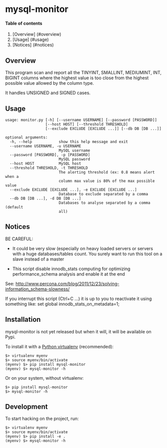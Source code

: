 # mysql-monitor

#### Table of contents

1. [Overview] (#overview)
2. [Usage] (#usage)
3. [Notices] (#notices)

## Overview
This program scan and report all the TINYINT, SMALLINT, MEDIUMINT, INT, BIGINT columns where the highest value is too
close from the highest possible value allowed by the column type.

It handles UNSIGNED and SIGNED cases.

## Usage

```
usage: monitor.py [-h] [--username USERNAME] [--password [PASSWORD]]
                  [--host HOST] [--threshold THRESHOLD]
                  [--exclude EXCLUDE [EXCLUDE ...]] [--db DB [DB ...]]

optional arguments:
  -h, --help            show this help message and exit
  --username USERNAME, -u USERNAME
                        MySQL username
  --password [PASSWORD], -p [PASSWORD]
                        MySQL password
  --host HOST           MySQL host
  --threshold THRESHOLD, -t THRESHOLD
                        The alerting threshold (ex: 0.8 means alert when a
                        column max value is 80% of the max possible value
  --exclude EXCLUDE [EXCLUDE ...], -e EXCLUDE [EXCLUDE ...]
                        Database to exclude separated by a comma
  --db DB [DB ...], -d DB [DB ...]
                        Databases to analyse separated by a comma (default
                        all)
``` 

## Notices
BE CAREFUL:
 - It could be very slow (especially on heavy loaded servers or servers with a huge databases/tables count.
 You surely want to run this tool on a slave instead of a master
 
 - This script disable innodb_stats computing for optimizing performance_schema analysis and enable it at the end
 
 See: http://www.percona.com/blog/2011/12/23/solving-information_schema-slowness/
 
 If you interrupt this script (Ctrl+C ...) it is up to you to reactivate it using something like:
 set global innodb_stats_on_metadata=1;
 

## Installation

mysql-monitor is not yet released but when it will, it will be available on Pypi.

To install it with a [Python virtualenv](http://docs.python-guide.org/en/latest/dev/virtualenvs/) (recommended):

```
$> virtualenv myenv
$> source myenv/bin/activate
(myenv) $> pip install mysql-monitor
(myenv) $> mysql-monitor -h
```

Or on your system, without virtualenv:

```
$> pip install mysql-monitor
$> mysql-monitor -h
```

## Development

To start hacking on the project, run:

```
$> virtualenv myenv
$> source myenv/bin/activate
(myenv) $> pip install -e .
(myenv) $> mysql-monitor -h
```
